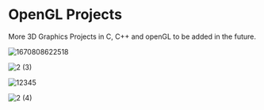 # OpenGL Projects

More 3D Graphics Projects in C, C++ and openGL to be added in the future. 


![1670808622518](https://user-images.githubusercontent.com/110789514/209883973-c815cc23-a553-498c-b829-6c5a855a6495.jpg)

![2 (3)](https://user-images.githubusercontent.com/110789514/209883988-9e5c65d3-4a02-49ce-abbd-6fa21e83b7db.png)

![12345](https://user-images.githubusercontent.com/110789514/209884019-03d2c450-7761-4671-ae6d-08600f680ce1.jpg)

![2 (4)](https://user-images.githubusercontent.com/110789514/209884167-cdfdde6f-6163-4b53-a170-e299a38e615b.png)
